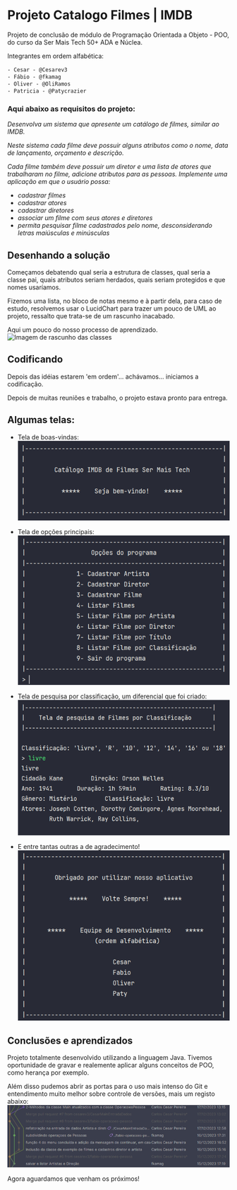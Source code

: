 # Projeto Catalogo Filmes | IMDB

Projeto de conclusão de módulo de Programação Orientada a Objeto - POO, 
do curso da Ser Mais Tech 50+ ADA e Núclea.

Integrantes em ordem alfabética:

    - Cesar - @Cesarev3
    - Fábio - @fkamag
    - Oliver - @OliRamos
    - Patricia - @Patycrazier

### Aqui abaixo as requisitos do projeto:

*Desenvolva um sistema que apresente um catálogo de filmes, similar ao IMDB.*

*Neste sistema cada filme deve possuir alguns atributos como o nome, data de*
*lançamento, orçamento e descrição.*

*Cada filme também deve possuir um diretor e uma lista de atores que trabalharam no filme, adicione atributos para as pessoas.* 
*Implemente uma aplicação em que o usuário possa:*

- *cadastrar filmes*
- *cadastrar atores*
- *cadastrar diretores*
- *associar um filme com seus atores e diretores*
- *permita pesquisar filme cadastrados pelo nome, desconsiderando letras maiúsculas e minúsculas*

## Desenhando a solução

Começamos debatendo qual seria a estrutura de classes, qual seria a classe pai, quais atributos seriam herdados, quais
seriam protegidos e que nomes usaríamos.

Fizemos uma lista, no bloco de notas mesmo e à partir dela, para caso de estudo, resolvemos usar o LucidChart para trazer
um pouco de UML ao projeto, ressalto que trata-se de um rascunho inacabado.

Aqui um pouco do nosso processo de aprendizado.
![Imagem de rascunho das classes](https://lucid.app/publicSegments/view/5c39d8f5-6ddb-418d-85cb-4e0833dd1afa/image.png)

## Codificando

Depois das idéias estarem 'em ordem'... achávamos... iniciamos
a codificação. 

Depois de muitas reuniões e trabalho, o projeto estava pronto para entrega.

## Algumas telas:


- Tela de boas-vindas:
![tela de boas-vindas](./images/Screenshot_1.png)

- Tela de opções principais:
![tela de opcoes](./images/Screenshot_2.png)

- Tela de pesquisa por classificação, um diferencial que foi criado:
![tela pesquisa classificacao](./images/Screenshot_5.png)

- E entre tantas outras a de agradecimento!
![tela de agradecimento](./images/Screenshot_6.png)


## Conclusões e aprendizados

Projeto totalmente desenvolvido utilizando a linguagem Java. Tivemos oportunidade
de gravar e realemente aplicar alguns conceitos de POO, como herança por exemplo.

Além disso pudemos abrir as portas para o uso mais intenso do Git e entendimento
muito melhor sobre controle de versões, mais um registo abaixo:
![imagem das branchs](./images/Screenshot_7.png)

Agora aguardamos que venham os próximos!